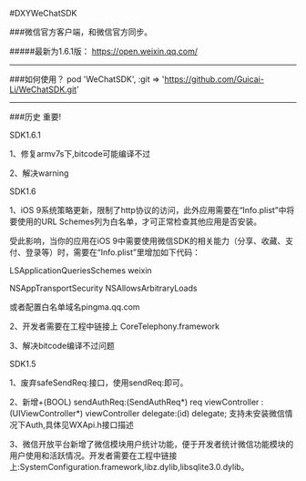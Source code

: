 
#DXYWeChatSDK

###微信官方客户端，和微信官方同步。

#####最新为1.6.1版： https://open.weixin.qq.com/

---

###如何使用？
pod 'WeChatSDK', :git => 'https://github.com/Guicai-Li/WeChatSDK.git'



---

###历史
重要!

SDK1.6.1

1、修复armv7s下,bitcode可能编译不过

2、解决warning

SDK1.6

1、iOS 9系统策略更新，限制了http协议的访问，此外应用需要在“Info.plist”中将要使用的URL Schemes列为白名单，才可正常检查其他应用是否安装。

受此影响，当你的应用在iOS 9中需要使用微信SDK的相关能力（分享、收藏、支付、登录等）时，需要在“Info.plist”里增加如下代码：

<key>LSApplicationQueriesSchemes</key>
<array>
<string>weixin</string>
</array>

<key>NSAppTransportSecurity</key>
<dict>
<key>NSAllowsArbitraryLoads</key>
<true/>
</dict>

或者配置白名单域名pingma.qq.com

2、开发者需要在工程中链接上 CoreTelephony.framework

3、解决bitcode编译不过问题

SDK1.5

1、废弃safeSendReq:接口，使用sendReq:即可。

2、新增+(BOOL) sendAuthReq:(SendAuthReq*) req viewController : (UIViewController*) viewController delegate:(id<WXApiDelegate>) delegate;
支持未安装微信情况下Auth,具体见WXApi.h接口描述

3、微信开放平台新增了微信模块用户统计功能，便于开发者统计微信功能模块的用户使用和活跃情况。开发者需要在工程中链接上:SystemConfiguration.framework,libz.dylib,libsqlite3.0.dylib。
